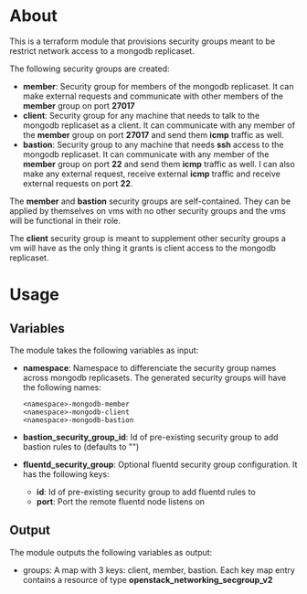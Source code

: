 # About

This is a terraform module that provisions security groups meant to be restrict network access to a mongodb replicaset.

The following security groups are created:
- **member**: Security group for members of the mongodb replicaset. It can make external requests and communicate with other members of the **member** group on port **27017**
- **client**: Security group for any machine that needs to talk to the mongodb replicaset as a client. It can communicate with any member of the **member** group on port **27017** and send them **icmp** traffic as well.
- **bastion**: Security group to any machine that needs **ssh** access to the mongodb replicaset. It can communicate with any member of the **member** group on port **22** and send them **icmp** traffic as well. I can also make any external request, receive external **icmp** traffic and receive external requests on port **22**.

The **member** and **bastion** security groups are self-contained. They can be applied by themselves on vms with no other security groups and the vms will be functional in their role.

The **client** security group is meant to supplement other security groups a vm will have as the only thing it grants is client access to the mongodb replicaset.

# Usage

## Variables

The module takes the following variables as input:
- **namespace**: Namespace to differenciate the security group names across mongodb replicasets. The generated security groups will have the following names:
    ```
    <namespace>-mongodb-member
    <namespace>-mongodb-client
    <namespace>-mongodb-bastion
    ```
- **bastion_security_group_id**: Id of pre-existing security group to add bastion rules to (defaults to "")

- **fluentd_security_group**: Optional fluentd security group configuration. It has the following keys:
  - **id**: Id of pre-existing security group to add fluentd rules to
  - **port**: Port the remote fluentd node listens on

## Output

The module outputs the following variables as output:

- groups: A map with 3 keys: client, member, bastion. Each key map entry contains a resource of type **openstack_networking_secgroup_v2**